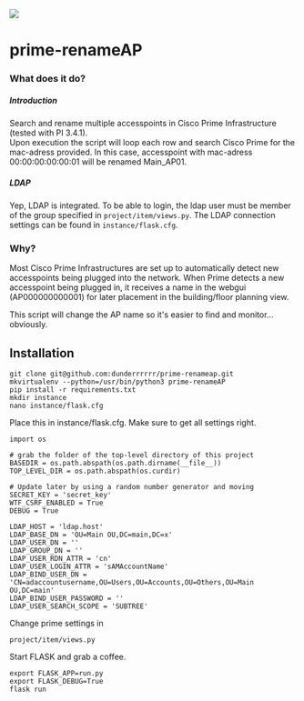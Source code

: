 ![](https://i.imgur.com/wTxzpbn.png)

# prime-renameAP
### What does it do?
##### Introduction
Search and rename multiple accesspoints in Cisco Prime Infrastructure (tested with PI 3.4.1).  
Upon execution the script will loop each row and search Cisco Prime for the mac-adress provided. In this case, accesspoint with mac-adress 00:00:00:00:00:01 will be renamed Main_AP01.

##### LDAP
Yep, LDAP is integrated. To be able to login, the ldap user must be member of the group specified in `project/item/views.py`. The LDAP connection settings can be found in `instance/flask.cfg`.

####

### Why?
Most Cisco Prime Infrastructures are set up to automatically detect new accesspoints being plugged into the network. When Prime detects a new accesspoint being plugged in, it receives a name in the webgui (AP000000000001) for later placement in the building/floor planning view.

This script will change the AP name so it's easier to find and monitor... obviously.

## Installation
```
git clone git@github.com:dunderrrrrr/prime-renameap.git
mkvirtualenv --python=/usr/bin/python3 prime-renameAP
pip install -r requirements.txt
mkdir instance
nano instance/flask.cfg
```
Place this in instance/flask.cfg. Make sure to get all settings right.
```
import os

# grab the folder of the top-level directory of this project
BASEDIR = os.path.abspath(os.path.dirname(__file__))
TOP_LEVEL_DIR = os.path.abspath(os.curdir)

# Update later by using a random number generator and moving
SECRET_KEY = 'secret_key'
WTF_CSRF_ENABLED = True
DEBUG = True

LDAP_HOST = 'ldap.host'
LDAP_BASE_DN = 'OU=Main OU,DC=main,DC=x'
LDAP_USER_DN = ''
LDAP_GROUP_DN = ''
LDAP_USER_RDN_ATTR = 'cn'
LDAP_USER_LOGIN_ATTR = 'sAMAccountName'
LDAP_BIND_USER_DN = 'CN=adaccountusername,OU=Users,OU=Accounts,OU=Others,OU=Main OU,DC=main'
LDAP_BIND_USER_PASSWORD = ''
LDAP_USER_SEARCH_SCOPE = 'SUBTREE'
```
Change prime settings in
```
project/item/views.py
```
Start FLASK and grab a coffee.
```
export FLASK_APP=run.py
export FLASK_DEBUG=True
flask run
```
